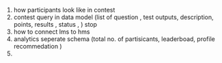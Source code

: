 1. how participants look like in contest
2. contest query in data model (list of question , test outputs, description, points, results , status ,  ) stop 
3. how to connect lms to hms 
4. analytics seperate schema (total no. of partisicants, leaderboad, profile recommedation )         
5.
